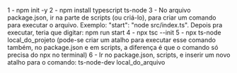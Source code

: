 1 - npm init -y
2 - npm install typescript ts-node
3 - No arquivo package.json, ir na parte de scripts (ou criá-lo), para criar um comando para executar o arquivo. Exemplo: "start": "node src/index.ts". Depois pra executar, teria que digitar: npm run start
4 - npx tsc --init
5 - npx ts-node local_do_projeto (pode-se criar um atalho para executar esse comando também, no package.json e em scripts, a diferença é que o comando só precisa do npx no terminal)
6 - Ir no package.json, scripts, e inserir um novo atalho para o comando: ts-node-dev local_do_arquivo